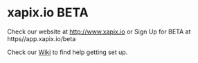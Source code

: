 # xapix.io BETA

Check our website at http://www.xapix.io or Sign Up for BETA at https//app.xapix.io/beta

Check our [Wiki](https://github.com/xapix-io/beta/wiki) to find help getting set up.
